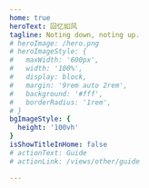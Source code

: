 ```yaml
---
home: true
heroText: 回忆如风
tagline: Noting down, noting up.
# heroImage: /hero.png
# heroImageStyle: {
#   maxWidth: '600px',
#   width: '100%',
#   display: block,
#   margin: '9rem auto 2rem',
#   background: '#fff',
#   borderRadius: '1rem',
# }
bgImageStyle: {
  height: '100vh'
}
isShowTitleInHome: false
# actionText: Guide
# actionLink: /views/other/guide

---
```



<style>
.footer-wrapper {
    display: none;
}
</style>
